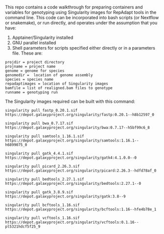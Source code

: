 This repo contains a code walkthrough for preparing containers and variables for genotyping using Singularity images for RepAdapt tools in the command line.
This code can be incorporated into bash scripts (or Nextflow or snakemake), or run directly, and operates under the assumption that you have:
1. Apptainer/Singularity installed
2. GNU parallel installed
3. Shell parameters for scripts specified either directly or in a parameters file. These  are:

```
projdir = project directory
projname = project name
genome = genome for species
genomedir =  location of genome assembly
species = species name
repadaptimages = location of Singularity images
bamfile = list of realigned.bam files to genotype
runname = genotyping run
```

The Singularity images required can be built with this command:

```
singularity pull fastp_0.20.1.sif https://depot.galaxyproject.org/singularity/fastp:0.20.1--h8b12597_0 

singularity pull bwa_0.7.17.sif https://depot.galaxyproject.org/singularity/bwa:0.7.17--h5bf99c6_8 

singularity pull samtools_1.16.1.sif https://depot.galaxyproject.org/singularity/samtools:1.16.1--h6899075_0 

singularity pull gatk_4.4.1.sif https://depot.galaxyproject.org/singularity/gatk4:4.1.0.0--0

singularity pull picard_2.26.3.sif https://depot.galaxyproject.org/singularity/picard:2.26.3--hdfd78af_0 

singularity pull bedtools_2.27.1.sif https://depot.galaxyproject.org/singularity/bedtools:2.27.1--0 

singularity pull gatk_3.8.9.sif https://depot.galaxyproject.org/singularity/gatk:3.8--9 

singularity pull bcftools_1.16.sif https://depot.galaxyproject.org/singularity/bcftools:1.16--hfe4b78e_1

singularity pull vcftools_1.16.sif https://depot.galaxyproject.org/singularity/vcftools:0.1.16--pl5321hdcf5f25_9  
```


